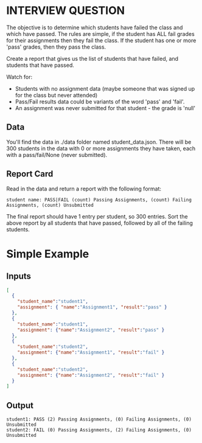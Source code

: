 # INTERVIEW QUESTION

The objective is to determine which students have failed the class and which have passed.  The rules are simple, if the student has ALL fail grades for their assignments then they fail the class.  If the student has one or more 'pass' grades, then they pass the class.

Create a report that gives us the list of students that have failed, and students that have passed.

Watch for:
* Students with no assignment data (maybe someone that was signed up for the class but never attended)
* Pass/Fail results data could be variants of the word 'pass' and 'fail'.
* An assignment was never submitted for that student - the grade is 'null'

## Data

You'll find the data in ./data folder named student_data.json.
There will be 300 students in the data with 0 or more assignments they have taken, each with a pass/fail/None (never submitted).

## Report Card

Read in the data and return a report with the following format:

    student name: PASS|FAIL (count) Passing Assignments, (count) Failing Assignments, (count) Unsubmitted

The final report should have 1 entry per student, so 300 entries.
Sort the above report by all students that have passed, followed by all of the failing students.

# Simple Example

## Inputs

```json
[
  {
    "student_name":"student1",
    "assignment": { "name":"Assignment1", "result":"pass" }
  },
  {
    "student_name":"student1",
    "assignment": {"name":"Assignment2", "result":"pass" }
  },
  {
    "student_name":"student2",
    "assignment": {"name":"Assignment1", "result":"fail" }
  },
  {
    "student_name":"student2",
    "assignment": {"name":"Assignment2", "result":"fail" }
  }
]
```

## Output

    student1: PASS (2) Passing Assignments, (0) Failing Assignments, (0) Unsubmitted
    student2: FAIL (0) Passing Assignments, (2) Failing Assignments, (0) Unsubmitted
